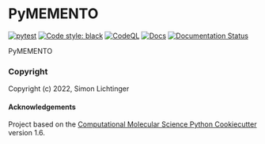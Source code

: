 PyMEMENTO
==============================
[//]: # (Badges)
[![pytest](https://github.com/simonlichtinger/PyMEMENTO/actions/workflows/run_pytest.yml/badge.svg)](https://github.com/simonlichtinger/PyMEMENTO/actions/workflows/run_pytest.yml)
[![Code style: black](https://img.shields.io/badge/code%20style-black-000000.svg)](https://github.com/psf/black)
[![CodeQL](https://github.com/simonlichtinger/PyMEMENTO/actions/workflows/codeql.yml/badge.svg)](https://github.com/simonlichtinger/PyMEMENTO/actions/workflows/codeql.yml)
[![Docs](https://img.shields.io/badge/pymemento.readthedocs.io-blueviolet)](https://pymemento.readthedocs.io)
[![Documentation Status](https://readthedocs.org/projects/pymemento/badge/?version=latest)](https://pymemento.readthedocs.io/en/latest/?badge=latest)

PyMEMENTO

### Copyright

Copyright (c) 2022, Simon Lichtinger


#### Acknowledgements
 
Project based on the 
[Computational Molecular Science Python Cookiecutter](https://github.com/molssi/cookiecutter-cms) version 1.6.
